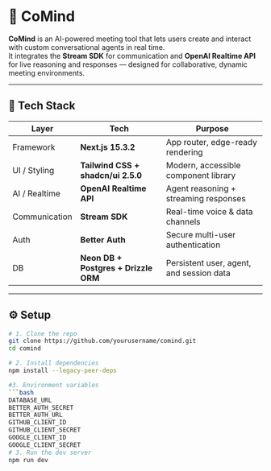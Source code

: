 # 🧠 CoMind

**CoMind** is an AI-powered meeting tool that lets users create and interact with custom conversational agents in real time.  
It integrates the **Stream SDK** for communication and **OpenAI Realtime API** for live reasoning and responses — designed for collaborative, dynamic meeting environments.

---

## 🚀 Tech Stack

| Layer | Tech | Purpose |
|-------|------|----------|
| Framework | **Next.js 15.3.2** | App router, edge-ready rendering |
| UI / Styling | **Tailwind CSS + shadcn/ui 2.5.0** | Modern, accessible component library |
| AI / Realtime | **OpenAI Realtime API** | Agent reasoning + streaming responses |
| Communication | **Stream SDK** | Real-time voice & data channels |
| Auth | **Better Auth** | Secure multi-user authentication |
| DB | **Neon DB + Postgres + Drizzle ORM** | Persistent user, agent, and session data |

---

## ⚙️ Setup

```bash
# 1. Clone the repo
git clone https://github.com/yourusername/comind.git
cd comind

# 2. Install dependencies
npm install --legacy-peer-deps

#3. Environment variables
```bash
DATABASE_URL
BETTER_AUTH_SECRET
BETTER_AUTH_URL
GITHUB_CLIENT_ID
GITHUB_CLIENT_SECRET
GOOGLE_CLIENT_ID
GOOGLE_CLIENT_SECRET
# 3. Run the dev server
npm run dev
